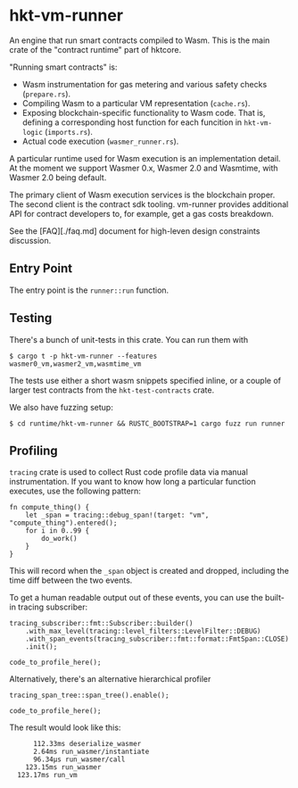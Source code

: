 # hkt-vm-runner

An engine that run smart contracts compiled to Wasm.
This is the main crate of the "contract runtime" part of hktcore.

"Running smart contracts" is:

- Wasm instrumentation for gas metering and various safety checks (`prepare.rs`).
- Compiling Wasm to a particular VM representation (`cache.rs`).
- Exposing blockchain-specific functionality to Wasm code. That is, defining a corresponding host
  function for each funcition in `hkt-vm-logic` (`imports.rs`).
- Actual code execution (`wasmer_runner.rs`).

A particular runtime used for Wasm execution is an implementation detail.  At the moment we support
Wasmer 0.x, Wasmer 2.0 and Wasmtime, with Wasmer 2.0 being default.

The primary client of Wasm execution services is the blockchain proper. The second client is the
contract sdk tooling. vm-runner provides additional API for contract developers to, for example,
get a gas costs breakdown.

See the [FAQ][./faq.md] document for high-leven design constraints discussion.

## Entry Point

The entry point is the `runner::run` function. 

## Testing

There's a bunch of unit-tests in this crate. You can run them with

```console
$ cargo t -p hkt-vm-runner --features wasmer0_vm,wasmer2_vm,wasmtime_vm
```

The tests use either a short wasm snippets specified inline, or a couple of
larger test contracts from the `hkt-test-contracts` crate.

We also have fuzzing setup:

```console
$ cd runtime/hkt-vm-runner && RUSTC_BOOTSTRAP=1 cargo fuzz run runner
```

## Profiling

`tracing` crate is used to collect Rust code profile data via manual instrumentation.
If you want to know how long a particular function executes, use the following pattern:

```ignore
fn compute_thing() {
    let _span = tracing::debug_span!(target: "vm", "compute_thing").entered();
    for i in 0..99 {
        do_work()
    }
}
```

This will record when the `_span` object is created and dropped, including the time diff between
the two events.

To get a human readable output out of these events, you can use the built-in tracing subscriber:

```ignore
tracing_subscriber::fmt::Subscriber::builder()
    .with_max_level(tracing::level_filters::LevelFilter::DEBUG)
    .with_span_events(tracing_subscriber::fmt::format::FmtSpan::CLOSE)
    .init();

code_to_profile_here();
```

Alternatively, there's an alternative hierarchical profiler

```ignore
tracing_span_tree::span_tree().enable();

code_to_profile_here();
```

The result would look like this:

```text
      112.33ms deserialize_wasmer
      2.64ms run_wasmer/instantiate
      96.34µs run_wasmer/call
    123.15ms run_wasmer
  123.17ms run_vm
```
